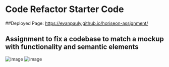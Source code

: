 # Code Refactor Starter Code

##Deployed Page: https://evanpauly.github.io/horiseon-assignment/

## Assignment to fix a codebase to match a mockup with functionality and semantic elements

![image](https://user-images.githubusercontent.com/94558036/153468362-336de79c-5ed2-47e9-b68d-e69114bfc041.png)
![image](https://user-images.githubusercontent.com/94558036/153468444-779faf44-4c4f-4c75-b353-c501e8574052.png)

